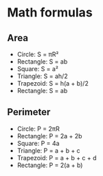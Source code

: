 # Math formulas
## Area
- Circle: S = πR²
- Rectangle: S = ab
- Square: S = a²
- Triangle: S = ah/2
- Trapezoid: S = h(a + b)/2
- Rectangle: S = ab

## Perimeter
- Circle: P = 2πR
- Rectangle: P = 2a + 2b
- Square: P = 4a
- Triangle: P = a + b + c
- Trapezoid: P = a + b + c + d
- Rectangle: P = 2(a + b)